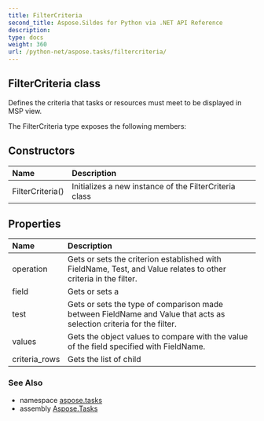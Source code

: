 ```yaml
---
title: FilterCriteria
second_title: Aspose.Sildes for Python via .NET API Reference
description: 
type: docs
weight: 360
url: /python-net/aspose.tasks/filtercriteria/
---
```


## FilterCriteria class

Defines the criteria that tasks or resources must meet to be displayed in MSP view.

The FilterCriteria type exposes the following members:
## Constructors
| Name | Description |
| :- | :- |
|FilterCriteria()|Initializes a new instance of the FilterCriteria class|
## Properties
| Name | Description |
| :- | :- |
|operation|Gets or sets the criterion established with FieldName, Test, and Value relates to other criteria in the filter.|
|field|Gets or sets a|
|test|Gets or sets the type of comparison made between FieldName and Value that acts as selection criteria for the filter.|
|values|Gets the object values to compare with the value of the field specified with FieldName.|
|criteria_rows|Gets the list of child|

### See Also

* namespace [aspose.tasks](../../aspose.tasks/)
* assembly [Aspose.Tasks](/tasks/python-net/)

